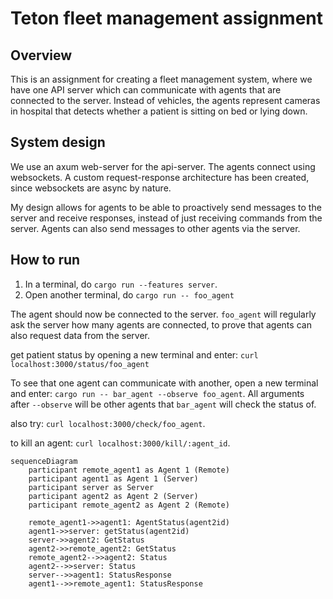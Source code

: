 # Teton fleet management assignment


## Overview

This is an assignment for creating a fleet management system, where we have one API server which can communicate with agents that are connected to the server. Instead of vehicles, the agents represent cameras in hospital that detects whether a patient is sitting on bed or lying down.

## System design

We use an axum web-server for the api-server. The agents connect using websockets. A custom request-response architecture has been created, since websockets are async by nature. 

My design allows for agents to be able to proactively send messages to the server and receive responses, instead of just receiving commands from the server. Agents can also send messages to other agents via the server.

## How to run


1. In a terminal, do `cargo run --features server`.
2. Open another terminal, do `cargo run -- foo_agent`

The agent should now be connected to the server.
`foo_agent` will regularly ask the server how many agents are connected, to prove that agents can also request data from the server.


get patient status by opening a new terminal and enter: `curl localhost:3000/status/foo_agent`

To see that one agent can communicate with another, open a new terminal and enter: `cargo run -- bar_agent --observe foo_agent`.
All arguments after `--observe` will be other agents that `bar_agent` will check the status of.

also try: `curl localhost:3000/check/foo_agent`. 

to kill an agent: `curl localhost:3000/kill/:agent_id`. 



```mermaid
sequenceDiagram
    participant remote_agent1 as Agent 1 (Remote)
    participant agent1 as Agent 1 (Server)
    participant server as Server
    participant agent2 as Agent 2 (Server)
    participant remote_agent2 as Agent 2 (Remote)

    remote_agent1->>agent1: AgentStatus(agent2id)
    agent1->>server: getStatus(agent2id)
    server->>agent2: GetStatus
    agent2->>remote_agent2: GetStatus
    remote_agent2-->>agent2: Status
    agent2-->>server: Status
    server-->>agent1: StatusResponse
    agent1-->>remote_agent1: StatusResponse

```
